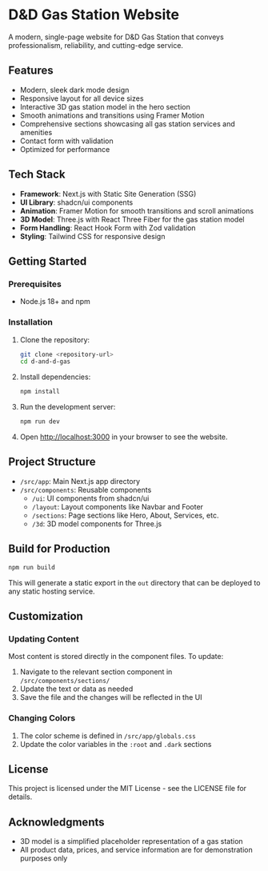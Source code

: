 # D&D Gas Station Website

A modern, single-page website for D&D Gas Station that conveys professionalism, reliability, and cutting-edge service.

## Features

- Modern, sleek dark mode design
- Responsive layout for all device sizes
- Interactive 3D gas station model in the hero section
- Smooth animations and transitions using Framer Motion
- Comprehensive sections showcasing all gas station services and amenities
- Contact form with validation
- Optimized for performance

## Tech Stack

- **Framework**: Next.js with Static Site Generation (SSG)
- **UI Library**: shadcn/ui components
- **Animation**: Framer Motion for smooth transitions and scroll animations
- **3D Model**: Three.js with React Three Fiber for the gas station model
- **Form Handling**: React Hook Form with Zod validation
- **Styling**: Tailwind CSS for responsive design

## Getting Started

### Prerequisites

- Node.js 18+ and npm

### Installation

1. Clone the repository:
   ```bash
   git clone <repository-url>
   cd d-and-d-gas
   ```

2. Install dependencies:
   ```bash
   npm install
   ```

3. Run the development server:
   ```bash
   npm run dev
   ```

4. Open [http://localhost:3000](http://localhost:3000) in your browser to see the website.

## Project Structure

- `/src/app`: Main Next.js app directory
- `/src/components`: Reusable components
  - `/ui`: UI components from shadcn/ui
  - `/layout`: Layout components like Navbar and Footer
  - `/sections`: Page sections like Hero, About, Services, etc.
  - `/3d`: 3D model components for Three.js

## Build for Production

```bash
npm run build
```

This will generate a static export in the `out` directory that can be deployed to any static hosting service.

## Customization

### Updating Content

Most content is stored directly in the component files. To update:

1. Navigate to the relevant section component in `/src/components/sections/`
2. Update the text or data as needed
3. Save the file and the changes will be reflected in the UI

### Changing Colors

1. The color scheme is defined in `/src/app/globals.css`
2. Update the color variables in the `:root` and `.dark` sections

## License

This project is licensed under the MIT License - see the LICENSE file for details.

## Acknowledgments

- 3D model is a simplified placeholder representation of a gas station
- All product data, prices, and service information are for demonstration purposes only
